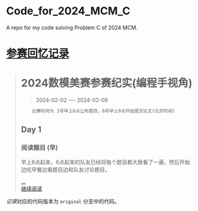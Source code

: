 # Code_for_2024_MCM_C

A repo for my code solving Problem C of 2024 MCM.

# [参赛回忆记录](https://ronaldln.github.io/MyPamphlet-Blog/2024/02/12/2024/)

>   # 2024数模美赛参赛纪实(编程手视角)
>
>   >   2024-02-02 --- 2024-02-06
>
>   ```txt
>       比赛时间为 2号早上6点公布题目，6号早上9点开始提交论文(北京时间)
>   ```
>
>   ## Day 1
>
>   ### 阅读题目 (早)
>
>   早上8点起来，6点起来的队友已经将每个题目都大致看了一遍，然后开始边吃早餐边看题目边和队友讨论题目。
>
>   [...<br/>继续阅读](https://ronaldln.github.io/MyPamphlet-Blog/2024/02/12/2024/)

*记录*对应的代码版本为 `original` 分支中的代码。